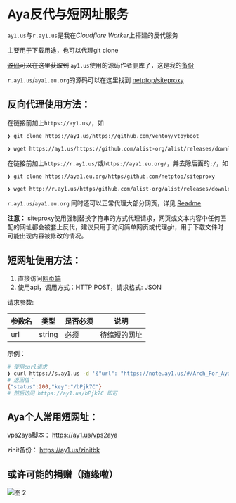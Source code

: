 # Aya反代与短网址服务

`ay1.us`与`r.ay1.us`是我在*Cloudflare Worker*上搭建的反代服务

主要用于下载用途，也可以代理git clone

~~[源码](https://gitlab.com/NickCao/experiments/-/blob/master/workers/r.js)可以在这里获取到~~ `ay1.us`使用的源码作者删库了，这是我的[备份](https://fars.ee/YMpg/js)

`r.ay1.us`/`aya1.eu.org`的源码可以在这里找到 [netptop/siteproxy](https://github.com/netptop/siteproxy)

## 反向代理使用方法：

在链接前加上`https://ay1.us/`，如

```bash
❯ git clone https://ay1.us/https://github.com/ventoy/vtoyboot

❯ wget https://ay1.us/https://github.com/alist-org/alist/releases/download/v3.7.2/alist-linux-amd64.tar.gz
```

在链接前加上`https://r.ay1.us/`或`https://aya1.eu.org/`，并去除后面的`:/`，如

```bash
❯ git clone https://aya1.eu.org/https/github.com/netptop/siteproxy

❯ wget http://r.ay1.us/https/github.com/alist-org/alist/releases/download/v3.7.2/alist-linux-amd64.tar.gz
```

`r.ay1.us`/`aya1.eu.org` 同时还可以正常代理大部分网页，详见 [Readme](https://github.com/netptop/siteproxy/blob/master/README.md)

**注意：** siteproxy使用强制替换字符串的方式代理请求，网页或文本内容中任何匹配的网址都会被套上反代，建议只用于访问简单网页或代理git，用于下载文件时可能出现内容被修改的情况。

## 短网址使用方法：
1. 直接访问[网页端](https://s.ay1.us/)
2. 使用api，调用方式：HTTP POST，请求格式: JSON

请求参数:

| 参数名 | 类型   | 是否必须 | 说明         |
| ------ | ------ | -------- | ------------ |
| url    | string | 必须     | 待缩短的网址 |

示例：

```bash
# 使用curl请求
❯ curl https://s.ay1.us -d '{"url": "https://note.ay1.us/#/Arch_For_Aya"}'
# 返回值：
{"status":200,"key":"/bPjk7C"}
# 然后访问 https://ay1.us/bPjk7C 即可
```

## Aya个人常用短网址：

vps2aya脚本：
https://ay1.us/vps2aya

zinit备份：
https://ay1.us/zinitbk


## 或许可能的捐赠（随缘啦）
![图 2](/pic/qc.jpg)